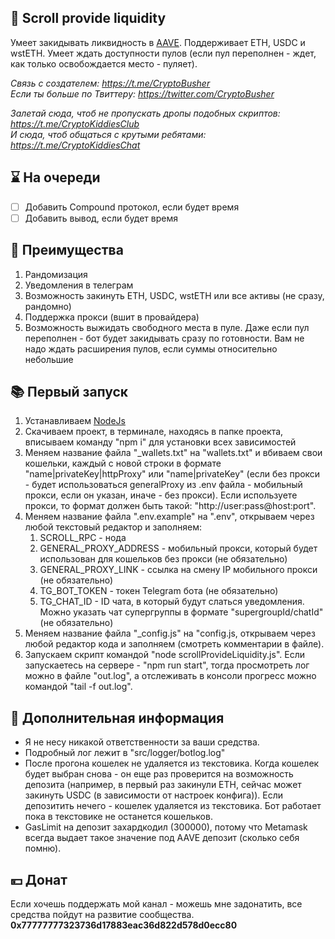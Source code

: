 ## 🚀 Scroll provide liquidity
Умеет закидывать ликвидность в [AAVE](https://app.aave.com/). Поддерживает ETH, USDC и wstETH. Умеет ждать доступности пулов (если пул переполнен - ждет, как только освобождается место - пуляет).

<i>Связь с создателем: https://t.me/CryptoBusher</i> <br>
<i>Если ты больше по Твиттеру: https://twitter.com/CryptoBusher</i> <br>

<i>Залетай сюда, чтоб не пропускать дропы подобных скриптов: https://t.me/CryptoKiddiesClub</i> <br>
<i>И сюда, чтоб общаться с крутыми ребятами: https://t.me/CryptoKiddiesChat</i> <br>

## ⌛️ На очереди
- [ ] Добавить Compound протокол, если будет время
- [ ] Добавить вывод, если будет время

## 🤔 Преимущества
1. Рандомизация
2. Уведомления в телеграм
3. Возможность закинуть ETH, USDC, wstETH или все активы (не сразу, рандомно)
4. Поддержка прокси (вшит в провайдера)
5. Возможность выжидать свободного места в пуле. Даже если пул переполнен - бот будет закидывать сразу по готовности. Вам не надо ждать расширения пулов, если суммы относительно небольшие

## 📚 Первый запуск
1. Устанавливаем [NodeJs](https://nodejs.org/en/download)
2. Скачиваем проект, в терминале, находясь в папке проекта, вписываем команду "npm i" для установки всех зависимостей
3. Меняем название файла "_wallets.txt" на "wallets.txt" и вбиваем свои кошельки, каждый с новой строки в формате "name|privateKey|httpProxy" или "name|privateKey" (если без прокси - будет использоваться generalProxy из .env файла - мобильный прокси, если он указан, иначе - без прокси).  Если используете прокси, то формат должен быть такой: "http://user:pass@host:port".
4. Меняем название файла ".env.example" на ".env", открываем через любой текстовый редактор и заполняем:
    1. SCROLL_RPC - нода
    2. GENERAL_PROXY_ADDRESS - мобильный прокси, который будет использован для кошельков без прокси (не обязательно)
    3. GENERAL_PROXY_LINK - ссылка на смену IP мобильного прокси (не обязательно)
    4. TG_BOT_TOKEN - токен Telegram бота (не обязательно)
    5. TG_CHAT_ID - ID чата, в который будут слаться уведомления. Можно указать чат супергруппы в формате "supergroupId/chatId" (не обязательно)
5. Меняем название файла "_config.js" на "config.js, открываем через любой редактор кода и заполняем (смотреть комментарии в файле).
6. Запускаем скрипт командой "node scrollProvideLiquidity.js". Если запускаетесь на сервере - "npm run start", тогда просмотреть лог можно в файле "out.log", а отслеживать в консоли прогресс можно командой "tail -f out.log".

## 🌵 Дополнительная информация
- Я не несу никакой ответственности за ваши средства.
- Подробный лог лежит в "src/logger/botlog.log"
- После прогона кошелек не удаляется из текстовика. Когда кошелек будет выбран снова - он еще раз проверится на возможность депозита (например, в первый раз закинули ETH, сейчас может закинуть USDC (в зависимости от настроек конфига)). Если депозитить нечего - кошелек удаляется из текстовика. Бот работает пока в текстовике не останется кошельков.
- GasLimit на депозит захардкодил (300000), потому что Metamask всегда выдает такое значение под AAVE депозит (сколько себя помню).

## 💴 Донат
Если хочешь поддержать мой канал - можешь мне задонатить, все средства пойдут на развитие сообщества.
<b>0x77777777323736d17883eac36d822d578d0ecc80<b>
